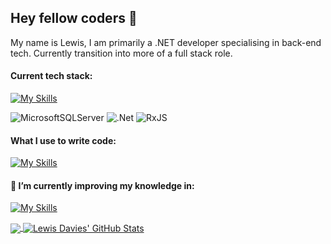 ## Hey fellow coders 👋

My name is Lewis, I am primarily a .NET developer specialising in back-end tech. Currently transition into more of a full stack role.

#### Current tech stack:
[![My Skills](https://skillicons.dev/icons?i=cs,azure,js,html,css,react,angular,raspberrypi,mysql,bootstrap)](https://skillicons.dev)

![MicrosoftSQLServer](https://img.shields.io/badge/Microsoft%20SQL%20Server-CC2927?style=for-the-badge&logo=microsoft%20sql%20server&logoColor=white) ![.Net](https://img.shields.io/badge/.NET-5C2D91?style=for-the-badge&logo=.net&logoColor=white) ![RxJS](https://img.shields.io/badge/rxjs-%23B7178C.svg?style=for-the-badge&logo=reactivex&logoColor=white)


#### What I use to write code:
[![My Skills](https://skillicons.dev/icons?i=rider,visualstudio,vscode)](https://skillicons.dev)

#### 🌱 I’m currently improving my knowledge in:
[![My Skills](https://skillicons.dev/icons?i=react,ts)](https://skillicons.dev)

<a href="https://github.com/lewisdaviesdev/lewisdaviesdev">
  <img align="center" src="https://github-readme-stats-three-amber-23.vercel.app/api/top-langs/?username=lewisdaviesdev&hide=java,html,tex&title_color=ffffff&text_color=c9cacc&icon_color=2bbc8a&bg_color=1d1f21&langs_count=3" />
</a>
<a href="https://github.com/lewisdaviesdev/lewisdaviesdev">
  <img align="center" src="https://github-readme-stats-three-amber-23.vercel.app/api?username=lewisdaviesdev&show_icons=true&line_height=27&count_private=true&title_color=ffffff&text_color=c9cacc&icon_color=2bbc8a&bg_color=1d1f21" alt="Lewis Davies' GitHub Stats" />
</a>
